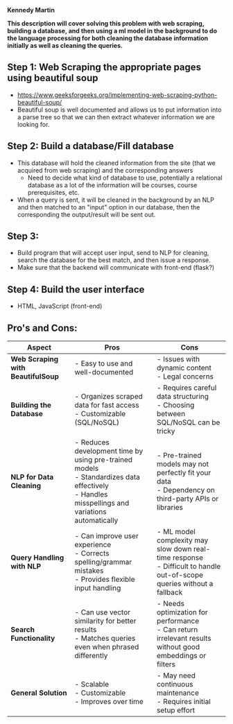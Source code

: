 **Kennedy Martin**

**This description will cover solving this problem with web scraping, building a database, and then using a ml model in the background to do the language
processing for both cleaning the database information initially as well as cleaning the queries.**

## Step 1: Web Scraping the appropriate pages using beautiful soup
- https://www.geeksforgeeks.org/implementing-web-scraping-python-beautiful-soup/
- Beautiful soup is well documented and allows us to put information into a parse tree so that we can then extract whatever information we are looking for.
## Step 2: Build a database/Fill database
- This database will hold the cleaned information from the site (that we acquired from web scraping) and the corresponding answers
    - Need to decide what kind of database to use, potentially a relational database as a lot of the information will be courses, course prerequisites, etc.
- When a query is sent, it will be cleaned in the background by an NLP and then matched to an "input" option in our database, then the corresponding the output/result will be sent out.
## Step 3:  
- Build program that will accept user input, send to NLP for cleaning, search the database for the best match, and then issue a response.
- Make sure that the backend will communicate with front-end (flask?)
## Step 4: Build the user interface 
- HTML, JavaScript (front-end)

## Pro's and Cons:

| **Aspect**                    | **Pros**                                                                 | **Cons**                                                               |
|--------------------------------|--------------------------------------------------------------------------|------------------------------------------------------------------------|
| **Web Scraping with BeautifulSoup** | - Easy to use and well-documented<br>             | - Issues with dynamic content<br>- Legal concerns<br>
| **Building the Database**      | - Organizes scraped data for fast access<br>- Customizable (SQL/NoSQL)    | - Requires careful data structuring<br>- Choosing between SQL/NoSQL can be tricky |
| **NLP for Data Cleaning** | - Reduces development time by using pre-trained models<br>- Standardizes data effectively<br>- Handles misspellings and variations automatically | - Pre-trained models may not perfectly fit your data<br>- Dependency on third-party APIs or libraries |
| **Query Handling with NLP**    | - Can improve user experience<br>- Corrects spelling/grammar mistakes<br>- Provides flexible input handling | - ML model complexity may slow down real-time response<br>- Difficult to handle out-of-scope queries without a fallback |
| **Search Functionality**       | - Can use vector similarity for better results<br>- Matches queries even when phrased differently | - Needs optimization for performance<br>- Can return irrelevant results without good embeddings or filters |
| **General Solution**           | - Scalable<br>- Customizable<br>- Improves over time                      | - May need continuous maintenance<br>- Requires initial setup effort   |

















